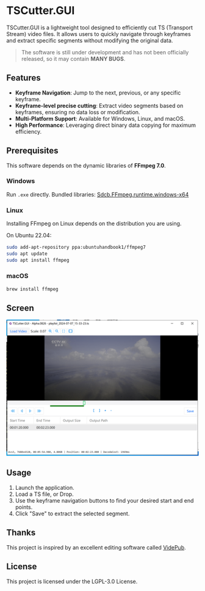 # TSCutter.GUI
TSCutter.GUI is a lightweight tool designed to efficiently cut TS (Transport Stream) video files. It allows users to quickly navigate through keyframes and extract specific segments without modifying the original data.

> The software is still under development and has not been officially released, so it may contain **MANY BUGS**.  

## Features
- **Keyframe Navigation**: Jump to the next, previous, or any specific keyframe.
- **Keyframe-level precise cutting**: Extract video segments based on keyframes, ensuring no data loss or modification.
- **Multi-Platform Support**: Available for Windows, Linux, and macOS.
- **High Performance**: Leveraging direct binary data copying for maximum efficiency.

## Prerequisites
This software depends on the dynamic libraries of **FFmpeg 7.0**.
### Windows
Run `.exe` directly. Bundled libraries: [Sdcb.FFmpeg.runtime.windows-x64](https://www.nuget.org/packages/Sdcb.FFmpeg.runtime.windows-x64/7.0.0)
### Linux
Installing FFmpeg on Linux depends on the distribution you are using.

On Ubuntu 22.04:
```bash
sudo add-apt-repository ppa:ubuntuhandbook1/ffmpeg7
sudo apt update
sudo apt install ffmpeg
```
### macOS
```bash
brew install ffmpeg
```

## Screen
![img](img/SS1.png)

## Usage

1. Launch the application.
2. Load a TS file, or Drop.
3. Use the keyframe navigation buttons to find your desired start and end points.
4. Click "Save" to extract the selected segment.

## Thanks
This project is inspired by an excellent editing software called [VidePub](https://sourceforge.net/projects/videpub/).

## License
This project is licensed under the LGPL-3.0 License.
